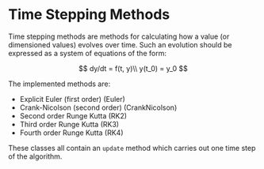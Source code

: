# Time Stepping Methods

Time stepping methods are methods for calculating how a value (or dimensioned values) evolves over time. Such an evolution should be expressed as a system of equations of the form:

$$
dy/dt = f(t, y)\\
y(t_0) = y_0
$$

The implemented methods are:

- Explicit Euler (first order) (Euler)
- Crank-Nicolson (second order) (CrankNicolson)
- Second order Runge Kutta (RK2)
- Third order Runge Kutta (RK3)
- Fourth order Runge Kutta (RK4)

These classes all contain an `update` method which carries out one time step of the algorithm.
